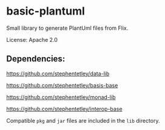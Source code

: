 # basic-plantuml

Small library to generate PlantUml files from Flix.

License: Apache 2.0

## Dependencies:

https://github.com/stephentetley/data-lib

https://github.com/stephentetley/basis-base

https://github.com/stephentetley/monad-lib

https://github.com/stephentetley/interop-base

Compatible `pkg` and `jar` files are included in the `lib` directory.